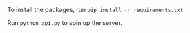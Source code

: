 To install the packages, run `pip install -r requirements.txt`

Run `python api.py` to spin up the server.